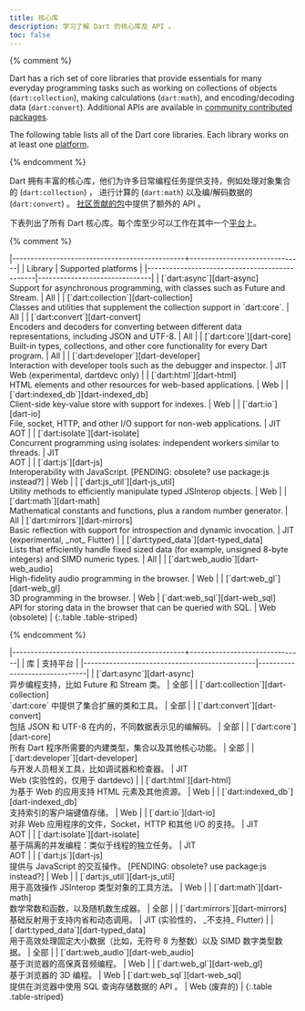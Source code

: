 ```yaml
---
title: 核心库
description: 学习了解 Dart 的核心库及 API 。
toc: false
---
```


{% comment %}

Dart has a rich set of core libraries that provide essentials for many everyday
programming tasks such as working on collections of objects
(`dart:collection`), making calculations (`dart:math`), and encoding/decoding
data (`dart:convert`). Additional APIs are available in
[community contributed packages](/guides/libraries/useful-libraries).

The following table lists all of the Dart core libraries.
Each library works on at least one [platform](/platforms).

{% endcomment %}

Dart 拥有丰富的核心库，他们为许多日常编程任务提供支持，例如处理对象集合的 (`dart:collection`) ，
进行计算的 (`dart:math`) 以及编/解码数据的 (`dart:convert`) 。
[社区贡献的包](/guides/libraries/useful-libraries)中提供了额外的 API 。

下表列出了所有 Dart 核心库。每个库至少可以工作在其中一个[平台](/platforms)上。

{% comment %}

<div class="table-wrapper" markdown="1">
|-----------------------------------------------+-------------------------------|
| Library                                       | Supported platforms   |
|-----------------------------------------------|-------------------------------|
| [`dart:async`][dart-async]              <br> Support for asynchronous programming, with classes such as Future and Stream. | All |
| [`dart:collection`][dart-collection]    <br> Classes and utilities that supplement the collection support in `dart:core`. | All |
| [`dart:convert`][dart-convert]          <br> Encoders and decoders for converting between different data representations, including JSON and UTF-8. | All |
| [`dart:core`][dart-core]                <br> Built-in types, collections, and other core functionality for every Dart program. | All |
| [`dart:developer`][dart-developer]      <br> Interaction with developer tools such as the debugger and inspector. | JIT<br>Web (experimental, dartdevc&nbsp;only) |
| [`dart:html`][dart-html]                <br> HTML elements and other resources for web-based applications. | Web |
| [`dart:indexed_db`][dart-indexed_db]    <br> Client-side key-value store with support for indexes. | Web |
| [`dart:io`][dart-io]                    <br> File, socket, HTTP, and other I/O support for non-web applications. | JIT<br>AOT |
| [`dart:isolate`][dart-isolate]          <br> Concurrent programming using isolates: independent workers similar to threads. | JIT<br>AOT |
| [`dart:js`][dart-js]                    <br> Interoperability with JavaScript. [PENDING: obsolete? use package:js instead?] | Web |
| [`dart:js_util`][dart-js_util]          <br> Utility methods to efficiently manipulate typed JSInterop objects. | Web |
| [`dart:math`][dart-math]                <br> Mathematical constants and functions, plus a random number generator. | All
| [`dart:mirrors`][dart-mirrors]          <br> Basic reflection with support for introspection and dynamic invocation. | JIT (experimental, _not_&nbsp;Flutter) |
| [`dart:typed_data`][dart-typed_data]    <br> Lists that efficiently handle fixed sized data (for example, unsigned 8-byte integers) and SIMD numeric types. | All |
| [`dart:web_audio`][dart-web_audio]      <br> High-fidelity audio programming in the browser. | Web |
| [`dart:web_gl`][dart-web_gl]            <br> 3D programming in the browser. | Web 
| [`dart:web_sql`][dart-web_sql]          <br> API for storing data in the browser that can be queried with SQL. | Web (obsolete) |
{:.table .table-striped}
</div>

{% endcomment %}


<div class="table-wrapper" markdown="1">
|-----------------------------------------------+-------------------------------|
| 库                                       | 支持平台   |
|-----------------------------------------------|-------------------------------|
| [`dart:async`][dart-async]              <br> 异步编程支持，比如 Future 和 Stream 类。 | 全部 |
| [`dart:collection`][dart-collection]    <br> `dart:core` 中提供了集合扩展的类和工具。 | 全部 |
| [`dart:convert`][dart-convert]          <br> 包括 JSON 和 UTF-8 在内的，不同数据表示见的编解码。 | 全部 |
| [`dart:core`][dart-core]                <br> 所有 Dart 程序所需要的内建类型，集合以及其他核心功能。 | 全部 |
| [`dart:developer`][dart-developer]      <br> 与开发人员相关工具，比如调试器和检查器。 | JIT<br>Web (实验性的，仅用于 dartdevc) |
| [`dart:html`][dart-html]                <br> 为基于 Web 的应用支持 HTML 元素及其他资源。 | Web |
| [`dart:indexed_db`][dart-indexed_db]    <br> 支持索引的客户端键值存储。 | Web |
| [`dart:io`][dart-io]                    <br> 对非 Web 应用程序的文件，Socket，HTTP 和其他 I/O 的支持。 | JIT<br>AOT |
| [`dart:isolate`][dart-isolate]          <br> 基于隔离的并发编程：类似于线程的独立任务。 | JIT<br>AOT |
| [`dart:js`][dart-js]                    <br> 提供与 JavaScript 的交互操作。 [PENDING: obsolete? use package:js instead?] | Web |
| [`dart:js_util`][dart-js_util]          <br> 用于高效操作 JSInterop 类型对象的工具方法。 | Web |
| [`dart:math`][dart-math]                <br> 数学常数和函数，以及随机数生成器。 | 全部 |
| [`dart:mirrors`][dart-mirrors]          <br> 基础反射用于支持内省和动态调用。 | JIT (实验性的， _不支持_&nbsp;Flutter) |
| [`dart:typed_data`][dart-typed_data]    <br> 用于高效处理固定大小数据（比如，无符号 8 为整数）以及 SIMD 数字类型数据。 | 全部 |
| [`dart:web_audio`][dart-web_audio]      <br> 基于浏览器的高保真音频编程。 | Web |
| [`dart:web_gl`][dart-web_gl]            <br> 基于浏览器的 3D 编程。 | Web 
| [`dart:web_sql`][dart-web_sql]          <br> 提供在浏览器中使用 SQL 查询存储数据的 API 。 | Web (废弃的) |
{:.table .table-striped}
</div>


[dart-async]: {{site.dart_api}}/{{site.data.pkg-vers.SDK.channel}}/dart-async/dart-async-library.html
[dart-collection]: {{site.dart_api}}/{{site.data.pkg-vers.SDK.channel}}/dart-collection/dart-collection-library.html
[dart-convert]: {{site.dart_api}}/{{site.data.pkg-vers.SDK.channel}}/dart-convert/dart-convert-library.html
[dart-core]: {{site.dart_api}}/{{site.data.pkg-vers.SDK.channel}}/dart-core/dart-core-library.html
[dart-developer]: {{site.dart_api}}/{{site.data.pkg-vers.SDK.channel}}/dart-developer/dart-developer-library.html
[dart-math]: {{site.dart_api}}/{{site.data.pkg-vers.SDK.channel}}/dart-math/dart-math-library.html
[dart-collection]: {{site.dart_api}}/{{site.data.pkg-vers.SDK.channel}}/dart-collection/dart-collection-library.html
[dart-typed_data]: {{site.dart_api}}/{{site.data.pkg-vers.SDK.channel}}/dart-typed_data/dart-typed_data-library.html
[dart-cli]: {{site.dart_api}}/{{site.data.pkg-vers.SDK.channel}}/dart-cli/dart-cli-library.html
[dart-io]: {{site.dart_api}}/{{site.data.pkg-vers.SDK.channel}}/dart-io/dart-io-library.html
[dart-isolate]: {{site.dart_api}}/{{site.data.pkg-vers.SDK.channel}}/dart-isolate/dart-isolate-library.html
[dart-mirrors]: {{site.dart_api}}/{{site.data.pkg-vers.SDK.channel}}/dart-mirrors/dart-mirrors-library.html
[dart-html]: {{site.dart_api}}/{{site.data.pkg-vers.SDK.channel}}/dart-html/dart-html-library.html
[dart-indexed_db]: {{site.dart_api}}/{{site.data.pkg-vers.SDK.channel}}/dart-indexed_db/dart-indexed_db-library.html
[dart-js]: {{site.dart_api}}/{{site.data.pkg-vers.SDK.channel}}/dart-js/dart-js-library.html
[dart-js_util]: {{site.dart_api}}/{{site.data.pkg-vers.SDK.channel}}/dart-js_util/dart-js_util-library.html
[dart-svg]: {{site.dart_api}}/{{site.data.pkg-vers.SDK.channel}}/dart-svg/dart-svg-library.html
[dart-web_audio]: {{site.dart_api}}/{{site.data.pkg-vers.SDK.channel}}/dart-web_audio/dart-web_audio-library.html
[dart-web_gl]: {{site.dart_api}}/{{site.data.pkg-vers.SDK.channel}}/dart-web_gl/dart-web_gl-library.html
[dart-web_sql]: {{site.dart_api}}/{{site.data.pkg-vers.SDK.channel}}/dart-web_sql/dart-web_sql-library.html
